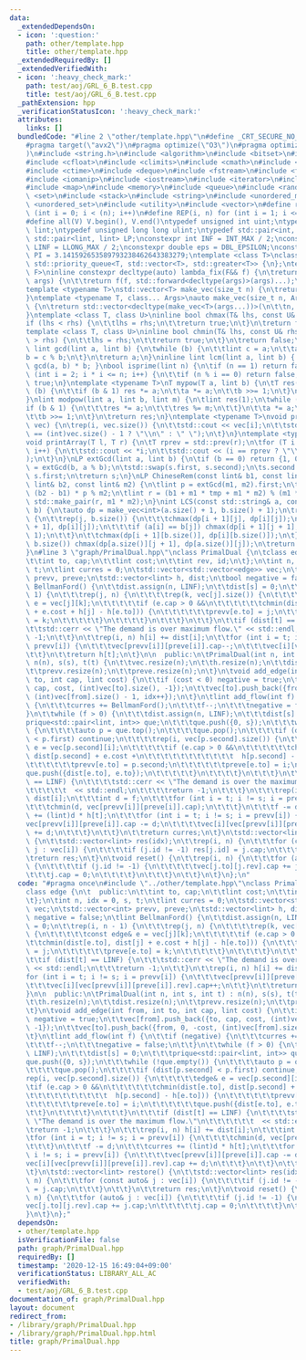 ```yaml
---
data:
  _extendedDependsOn:
  - icon: ':question:'
    path: other/template.hpp
    title: other/template.hpp
  _extendedRequiredBy: []
  _extendedVerifiedWith:
  - icon: ':heavy_check_mark:'
    path: test/aoj/GRL_6_B.test.cpp
    title: test/aoj/GRL_6_B.test.cpp
  _pathExtension: hpp
  _verificationStatusIcon: ':heavy_check_mark:'
  attributes:
    links: []
  bundledCode: "#line 2 \"other/template.hpp\"\n#define _CRT_SECURE_NO_WARNINGS\n\
    #pragma target(\"avx2\")\n#pragma optimize(\"O3\")\n#pragma optimize(\"unroll-loops\"\
    )\n#include <string.h>\n#include <algorithm>\n#include <bitset>\n#include <cassert>\n\
    #include <cfloat>\n#include <climits>\n#include <cmath>\n#include <complex>\n\
    #include <ctime>\n#include <deque>\n#include <fstream>\n#include <functional>\n\
    #include <iomanip>\n#include <iostream>\n#include <iterator>\n#include <list>\n\
    #include <map>\n#include <memory>\n#include <queue>\n#include <random>\n#include\
    \ <set>\n#include <stack>\n#include <string>\n#include <unordered_map>\n#include\
    \ <unordered_set>\n#include <utility>\n#include <vector>\n#define rep(i, n) for\
    \ (int i = 0; i < (n); i++)\n#define REP(i, n) for (int i = 1; i <= (n); i++)\n\
    #define all(V) V.begin(), V.end()\ntypedef unsigned int uint;\ntypedef long long\
    \ lint;\ntypedef unsigned long long ulint;\ntypedef std::pair<int, int> P;\ntypedef\
    \ std::pair<lint, lint> LP;\nconstexpr int INF = INT_MAX / 2;\nconstexpr lint\
    \ LINF = LLONG_MAX / 2;\nconstexpr double eps = DBL_EPSILON;\nconstexpr double\
    \ PI = 3.141592653589793238462643383279;\ntemplate <class T>\nclass prique : public\
    \ std::priority_queue<T, std::vector<T>, std::greater<T>> {\n};\ntemplate <typename\
    \ F>\ninline constexpr decltype(auto) lambda_fix(F&& f) {\n\treturn [f = std::forward<F>(f)](auto&&...\
    \ args) {\n\t\treturn f(f, std::forward<decltype(args)>(args)...);\n\t};\n}\n\
    template <typename T>\nstd::vector<T> make_vec(size_t n) {\n\treturn std::vector<T>(n);\n\
    }\ntemplate <typename T, class... Args>\nauto make_vec(size_t n, Args&&... args)\
    \ {\n\treturn std::vector<decltype(make_vec<T>(args...))>(\n\t\tn, make_vec<T>(std::forward<Args>(args)...));\n\
    }\ntemplate <class T, class U>\ninline bool chmax(T& lhs, const U& rhs) {\n\t\
    if (lhs < rhs) {\n\t\tlhs = rhs;\n\t\treturn true;\n\t}\n\treturn false;\n}\n\
    template <class T, class U>\ninline bool chmin(T& lhs, const U& rhs) {\n\tif (lhs\
    \ > rhs) {\n\t\tlhs = rhs;\n\t\treturn true;\n\t}\n\treturn false;\n}\ninline\
    \ lint gcd(lint a, lint b) {\n\twhile (b) {\n\t\tlint c = a;\n\t\ta = b;\n\t\t\
    b = c % b;\n\t}\n\treturn a;\n}\ninline lint lcm(lint a, lint b) { return a /\
    \ gcd(a, b) * b; }\nbool isprime(lint n) {\n\tif (n == 1) return false;\n\tfor\
    \ (int i = 2; i * i <= n; i++) {\n\t\tif (n % i == 0) return false;\n\t}\n\treturn\
    \ true;\n}\ntemplate <typename T>\nT mypow(T a, lint b) {\n\tT res(1);\n\twhile\
    \ (b) {\n\t\tif (b & 1) res *= a;\n\t\ta *= a;\n\t\tb >>= 1;\n\t}\n\treturn res;\n\
    }\nlint modpow(lint a, lint b, lint m) {\n\tlint res(1);\n\twhile (b) {\n\t\t\
    if (b & 1) {\n\t\t\tres *= a;\n\t\t\tres %= m;\n\t\t}\n\t\ta *= a;\n\t\ta %= m;\n\
    \t\tb >>= 1;\n\t}\n\treturn res;\n}\ntemplate <typename T>\nvoid printArray(std::vector<T>&\
    \ vec) {\n\trep(i, vec.size()) {\n\t\tstd::cout << vec[i];\n\t\tstd::cout << (i\
    \ == (int)vec.size() - 1 ? \"\\n\" : \" \");\n\t}\n}\ntemplate <typename T>\n\
    void printArray(T l, T r) {\n\tT rprev = std::prev(r);\n\tfor (T i = l; i != r;\
    \ i++) {\n\t\tstd::cout << *i;\n\t\tstd::cout << (i == rprev ? \"\\n\" : \" \"\
    );\n\t}\n}\nLP extGcd(lint a, lint b) {\n\tif (b == 0) return {1, 0};\n\tLP s\
    \ = extGcd(b, a % b);\n\tstd::swap(s.first, s.second);\n\ts.second -= a / b *\
    \ s.first;\n\treturn s;\n}\nLP ChineseRem(const lint& b1, const lint& m1, const\
    \ lint& b2, const lint& m2) {\n\tlint p = extGcd(m1, m2).first;\n\tlint tmp =\
    \ (b2 - b1) * p % m2;\n\tlint r = (b1 + m1 * tmp + m1 * m2) % (m1 * m2);\n\treturn\
    \ std::make_pair(r, m1 * m2);\n}\nint LCS(const std::string& a, const std::string&\
    \ b) {\n\tauto dp = make_vec<int>(a.size() + 1, b.size() + 1);\n\trep(i, a.size())\
    \ {\n\t\trep(j, b.size()) {\n\t\t\tchmax(dp[i + 1][j], dp[i][j]);\n\t\t\tchmax(dp[i][j\
    \ + 1], dp[i][j]);\n\t\t\tif (a[i] == b[j]) chmax(dp[i + 1][j + 1], dp[i][j] +\
    \ 1);\n\t\t}\n\t\tchmax(dp[i + 1][b.size()], dp[i][b.size()]);\n\t}\n\trep(j,\
    \ b.size()) chmax(dp[a.size()][j + 1], dp[a.size()][j]);\n\treturn dp[a.size()][b.size()];\n\
    }\n#line 3 \"graph/PrimalDual.hpp\"\nclass PrimalDual {\n\tclass edge {\n\t  public:\n\
    \t\tint to, cap;\n\t\tlint cost;\n\t\tint rev, id;\n\t};\n\tint n, idx = 0, s,\
    \ t;\n\tlint curres = 0;\n\tstd::vector<std::vector<edge>> vec;\n\tstd::vector<int>\
    \ prevv, preve;\n\tstd::vector<lint> h, dist;\n\tbool negative = false;\n\tlint\
    \ BellmanFord() {\n\t\tdist.assign(n, LINF);\n\t\tdist[s] = 0;\n\t\trep(i, n -\
    \ 1) {\n\t\t\trep(j, n) {\n\t\t\t\trep(k, vec[j].size()) {\n\t\t\t\t\tconst edge&\
    \ e = vec[j][k];\n\t\t\t\t\tif (e.cap > 0 &&\n\t\t\t\t\t\tchmin(dist[e.to], dist[j]\
    \ + e.cost + h[j] - h[e.to])) {\n\t\t\t\t\t\tprevv[e.to] = j;\n\t\t\t\t\t\tpreve[e.to]\
    \ = k;\n\t\t\t\t\t}\n\t\t\t\t}\n\t\t\t}\n\t\t}\n\t\tif (dist[t] == LINF) {\n\t\
    \t\tstd::cerr << \"The demand is over maximum flow.\" << std::endl;\n\t\t\treturn\
    \ -1;\n\t\t}\n\t\trep(i, n) h[i] += dist[i];\n\t\tfor (int i = t; i != s; i =\
    \ prevv[i]) {\n\t\t\tvec[prevv[i]][preve[i]].cap--;\n\t\t\tvec[i][vec[prevv[i]][preve[i]].rev].cap++;\n\
    \t\t}\n\t\treturn h[t];\n\t}\n\n  public:\n\tPrimalDual(int n, int s, int t) :\
    \ n(n), s(s), t(t) {\n\t\tvec.resize(n);\n\t\th.resize(n);\n\t\tdist.resize(n);\n\
    \t\tprevv.resize(n);\n\t\tpreve.resize(n);\n\t}\n\tvoid add_edge(int from, int\
    \ to, int cap, lint cost) {\n\t\tif (cost < 0) negative = true;\n\t\tvec[from].push_back({to,\
    \ cap, cost, (int)vec[to].size(), -1});\n\t\tvec[to].push_back({from, 0, -cost,\
    \ (int)vec[from].size() - 1, idx++});\n\t}\n\tlint add_flow(int f) {\n\t\tif (negative)\
    \ {\n\t\t\tcurres += BellmanFord();\n\t\t\tf--;\n\t\t\tnegative = false;\n\t\t\
    }\n\t\twhile (f > 0) {\n\t\t\tdist.assign(n, LINF);\n\t\t\tdist[s] = 0;\n\t\t\t\
    prique<std::pair<lint, int>> que;\n\t\t\tque.push({0, s});\n\t\t\twhile (!que.empty())\
    \ {\n\t\t\t\tauto p = que.top();\n\t\t\t\tque.pop();\n\t\t\t\tif (dist[p.second]\
    \ < p.first) continue;\n\t\t\t\trep(i, vec[p.second].size()) {\n\t\t\t\t\tedge&\
    \ e = vec[p.second][i];\n\t\t\t\t\tif (e.cap > 0 &&\n\t\t\t\t\t\tchmin(dist[e.to],\
    \ dist[p.second] + e.cost +\n\t\t\t\t\t\t\t\t\t\t\t  h[p.second] - h[e.to])) {\n\
    \t\t\t\t\t\tprevv[e.to] = p.second;\n\t\t\t\t\t\tpreve[e.to] = i;\n\t\t\t\t\t\t\
    que.push({dist[e.to], e.to});\n\t\t\t\t\t}\n\t\t\t\t}\n\t\t\t}\n\t\t\tif (dist[t]\
    \ == LINF) {\n\t\t\t\tstd::cerr << \"The demand is over the maximum flow.\"\n\t\
    \t\t\t\t\t  << std::endl;\n\t\t\t\treturn -1;\n\t\t\t}\n\t\t\trep(i, n) h[i] +=\
    \ dist[i];\n\t\t\tint d = f;\n\t\t\tfor (int i = t; i != s; i = prevv[i]) {\n\t\
    \t\t\tchmin(d, vec[prevv[i]][preve[i]].cap);\n\t\t\t}\n\t\t\tf -= d;\n\t\t\tcurres\
    \ += (lint)d * h[t];\n\t\t\tfor (int i = t; i != s; i = prevv[i]) {\n\t\t\t\t\
    vec[prevv[i]][preve[i]].cap -= d;\n\t\t\t\tvec[i][vec[prevv[i]][preve[i]].rev].cap\
    \ += d;\n\t\t\t}\n\t\t}\n\t\treturn curres;\n\t}\n\tstd::vector<lint> restore()\
    \ {\n\t\tstd::vector<lint> res(idx);\n\t\trep(i, n) {\n\t\t\tfor (const auto&\
    \ j : vec[i]) {\n\t\t\t\tif (j.id != -1) res[j.id] = j.cap;\n\t\t\t}\n\t\t}\n\t\
    \treturn res;\n\t}\n\tvoid reset() {\n\t\trep(i, n) {\n\t\t\tfor (auto& j : vec[i])\
    \ {\n\t\t\t\tif (j.id != -1) {\n\t\t\t\t\tvec[j.to][j.rev].cap += j.cap;\n\t\t\
    \t\t\tj.cap = 0;\n\t\t\t\t}\n\t\t\t}\n\t\t}\n\t}\n};\n"
  code: "#pragma once\n#include \"../other/template.hpp\"\nclass PrimalDual {\n\t\
    class edge {\n\t  public:\n\t\tint to, cap;\n\t\tlint cost;\n\t\tint rev, id;\n\
    \t};\n\tint n, idx = 0, s, t;\n\tlint curres = 0;\n\tstd::vector<std::vector<edge>>\
    \ vec;\n\tstd::vector<int> prevv, preve;\n\tstd::vector<lint> h, dist;\n\tbool\
    \ negative = false;\n\tlint BellmanFord() {\n\t\tdist.assign(n, LINF);\n\t\tdist[s]\
    \ = 0;\n\t\trep(i, n - 1) {\n\t\t\trep(j, n) {\n\t\t\t\trep(k, vec[j].size())\
    \ {\n\t\t\t\t\tconst edge& e = vec[j][k];\n\t\t\t\t\tif (e.cap > 0 &&\n\t\t\t\t\
    \t\tchmin(dist[e.to], dist[j] + e.cost + h[j] - h[e.to])) {\n\t\t\t\t\t\tprevv[e.to]\
    \ = j;\n\t\t\t\t\t\tpreve[e.to] = k;\n\t\t\t\t\t}\n\t\t\t\t}\n\t\t\t}\n\t\t}\n\
    \t\tif (dist[t] == LINF) {\n\t\t\tstd::cerr << \"The demand is over maximum flow.\"\
    \ << std::endl;\n\t\t\treturn -1;\n\t\t}\n\t\trep(i, n) h[i] += dist[i];\n\t\t\
    for (int i = t; i != s; i = prevv[i]) {\n\t\t\tvec[prevv[i]][preve[i]].cap--;\n\
    \t\t\tvec[i][vec[prevv[i]][preve[i]].rev].cap++;\n\t\t}\n\t\treturn h[t];\n\t\
    }\n\n  public:\n\tPrimalDual(int n, int s, int t) : n(n), s(s), t(t) {\n\t\tvec.resize(n);\n\
    \t\th.resize(n);\n\t\tdist.resize(n);\n\t\tprevv.resize(n);\n\t\tpreve.resize(n);\n\
    \t}\n\tvoid add_edge(int from, int to, int cap, lint cost) {\n\t\tif (cost < 0)\
    \ negative = true;\n\t\tvec[from].push_back({to, cap, cost, (int)vec[to].size(),\
    \ -1});\n\t\tvec[to].push_back({from, 0, -cost, (int)vec[from].size() - 1, idx++});\n\
    \t}\n\tlint add_flow(int f) {\n\t\tif (negative) {\n\t\t\tcurres += BellmanFord();\n\
    \t\t\tf--;\n\t\t\tnegative = false;\n\t\t}\n\t\twhile (f > 0) {\n\t\t\tdist.assign(n,\
    \ LINF);\n\t\t\tdist[s] = 0;\n\t\t\tprique<std::pair<lint, int>> que;\n\t\t\t\
    que.push({0, s});\n\t\t\twhile (!que.empty()) {\n\t\t\t\tauto p = que.top();\n\
    \t\t\t\tque.pop();\n\t\t\t\tif (dist[p.second] < p.first) continue;\n\t\t\t\t\
    rep(i, vec[p.second].size()) {\n\t\t\t\t\tedge& e = vec[p.second][i];\n\t\t\t\t\
    \tif (e.cap > 0 &&\n\t\t\t\t\t\tchmin(dist[e.to], dist[p.second] + e.cost +\n\t\
    \t\t\t\t\t\t\t\t\t\t  h[p.second] - h[e.to])) {\n\t\t\t\t\t\tprevv[e.to] = p.second;\n\
    \t\t\t\t\t\tpreve[e.to] = i;\n\t\t\t\t\t\tque.push({dist[e.to], e.to});\n\t\t\t\
    \t\t}\n\t\t\t\t}\n\t\t\t}\n\t\t\tif (dist[t] == LINF) {\n\t\t\t\tstd::cerr <<\
    \ \"The demand is over the maximum flow.\"\n\t\t\t\t\t\t  << std::endl;\n\t\t\t\
    \treturn -1;\n\t\t\t}\n\t\t\trep(i, n) h[i] += dist[i];\n\t\t\tint d = f;\n\t\t\
    \tfor (int i = t; i != s; i = prevv[i]) {\n\t\t\t\tchmin(d, vec[prevv[i]][preve[i]].cap);\n\
    \t\t\t}\n\t\t\tf -= d;\n\t\t\tcurres += (lint)d * h[t];\n\t\t\tfor (int i = t;\
    \ i != s; i = prevv[i]) {\n\t\t\t\tvec[prevv[i]][preve[i]].cap -= d;\n\t\t\t\t\
    vec[i][vec[prevv[i]][preve[i]].rev].cap += d;\n\t\t\t}\n\t\t}\n\t\treturn curres;\n\
    \t}\n\tstd::vector<lint> restore() {\n\t\tstd::vector<lint> res(idx);\n\t\trep(i,\
    \ n) {\n\t\t\tfor (const auto& j : vec[i]) {\n\t\t\t\tif (j.id != -1) res[j.id]\
    \ = j.cap;\n\t\t\t}\n\t\t}\n\t\treturn res;\n\t}\n\tvoid reset() {\n\t\trep(i,\
    \ n) {\n\t\t\tfor (auto& j : vec[i]) {\n\t\t\t\tif (j.id != -1) {\n\t\t\t\t\t\
    vec[j.to][j.rev].cap += j.cap;\n\t\t\t\t\tj.cap = 0;\n\t\t\t\t}\n\t\t\t}\n\t\t\
    }\n\t}\n};"
  dependsOn:
  - other/template.hpp
  isVerificationFile: false
  path: graph/PrimalDual.hpp
  requiredBy: []
  timestamp: '2020-12-15 16:49:04+09:00'
  verificationStatus: LIBRARY_ALL_AC
  verifiedWith:
  - test/aoj/GRL_6_B.test.cpp
documentation_of: graph/PrimalDual.hpp
layout: document
redirect_from:
- /library/graph/PrimalDual.hpp
- /library/graph/PrimalDual.hpp.html
title: graph/PrimalDual.hpp
---
```

